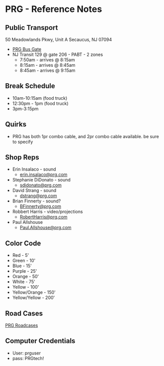 # PRG - Reference Notes

## Public Transport
50 Meadowlands Pkwy, Unit A
Secaucus, NJ 07094

* [PRG Bus Gate](https://www.portauthoritygate.com/129)
* NJ Transit 129 @ gate 206 - PABT - 2 zones
    * 7:50am - arrives @ 8:15am
    * 8:15am - arrives @ 8:45am
    * 8:45am - arrives @ 9:15am

## Break Schedule
* 10am-10:15am (food truck)
* 12:30pm - 1pm (food truck)
* 3pm-3:15pm

## Quirks
* PRG has both 1pr combo cable, and 2pr combo cable available. be sure to specify

## Shop Reps
* Erin Insalaco - sound
	* erin.insalaco@prg.com
* Stephanie DiDonato - sound
	* sdidonato@prg.com
* David Strang - sound
	* dstrang@prg.com
* Brian Finnerty - sound?
	* BFinnerty@prg.com
* Robbert Harris - video/projections
	* RobertHarris@prg.com
* Paul Allshouse
	* Paul.Allshouse@prg.com

## Color Code
* Red - 5'
* Green - 10'
* Blue - 15'
* Purple - 25'
* Orange - 50'
* White - 75'
* Yellow - 100'
* Yellow/Orange - 150'
* Yellow/Yellow - 200'

## Road Cases
[PRG Roadcases](https://soundreferencenotes.com/ref_road_cases.html)

## Computer Credentials
* User: prguser
* pass: PRGtech!
